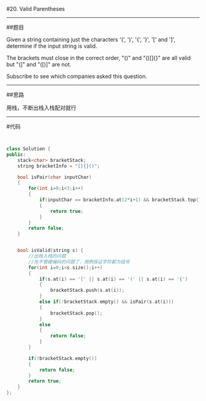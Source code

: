 #20. Valid Parentheses

------

##题目

Given a string containing just the characters '(', ')', '{', '}', '[' and ']', determine if the input string is valid.

The brackets must close in the correct order, "()" and "()[]{}" are all valid but "(]" and "([)]" are not.

Subscribe to see which companies asked this question.

------

##思路

用栈，不断出栈入栈配对就行

------

#代码

```cpp


class Solution {
public:
    stack<char> bracketStack;
    string bracketInfo = "[]{}()";

    bool isPair(char inputChar)
    {
        for(int i=0;i<3;i++)
        {
            if(inputChar == bracketInfo.at(2*i+1) && bracketStack.top() == bracketInfo.at(2*i))
            {
                return true;
            }
        }
        return false;
    }


    bool isValid(string s) {
        //出栈入栈的问题
        //先不管硬编码的问题了，用例保证字符都为括号
        for(int i=0;i<s.size();i++)
        {
            if(s.at(i) == '[' || s.at(i) == '(' || s.at(i) == '{')
            {
                bracketStack.push(s.at(i));
            }
            else if(!bracketStack.empty() && isPair(s.at(i)))
            {
                bracketStack.pop();
            }
            else
            {
                return false;
            }
        }

        if(!bracketStack.empty())
        {
            return false;
        }
        return true;
    }
};
```